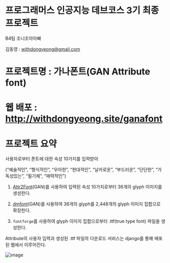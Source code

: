 # 프로그래머스 인공지능 데브코스 3기 최종 프로젝트

B4팀 조니조아아빠

김동영 : withdongyeong@gmail.com

# 프로젝트명 : 가나폰트(GAN Attribute font)

# 웹 배포 : http://withdongyeong.site/ganafont

# 프로젝트 요약

사용자로부터 폰트에 대한 속성 10가지를 입력받아

(“예술적인”, “형식적인”, “우아한”, “현대적인”, “날카로운”, “부드러운”, “단단한”, “가독성있는”, “필기체”, “매력적인”)

1. [Attr2Font](https://github.com/hologerry/Attr2Font)(GAN)를 사용하여 입력된 속성 10가지로부터 36개의 glyph 이미지를 생성한다.
 
2. [dmfont](https://github.com/clovaai/fewshot-font-generation)(GAN)를 사용하여 36개의 glyph를 2,448개의 glyph 이미지 집합으로 확장한다.

3. `fontforge`를 사용하여 glyph 이미지 집합으로부터 .ttf(true type font) 파일을 생성한다.

Attribute의 사용자 입력과 생성된 .ttf 파일의 다운로드 서비스는 django를 통해 배포된 웹에서 이루어진다.

![image](https://user-images.githubusercontent.com/89460254/166906127-c4884be7-cc34-4c5f-840a-1b792d79b5a1.png)
